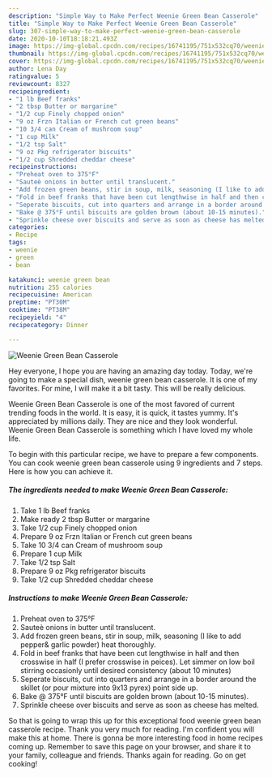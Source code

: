 ```yaml
---
description: "Simple Way to Make Perfect Weenie Green Bean Casserole"
title: "Simple Way to Make Perfect Weenie Green Bean Casserole"
slug: 307-simple-way-to-make-perfect-weenie-green-bean-casserole
date: 2020-10-10T18:18:21.493Z
image: https://img-global.cpcdn.com/recipes/16741195/751x532cq70/weenie-green-bean-casserole-recipe-main-photo.jpg
thumbnail: https://img-global.cpcdn.com/recipes/16741195/751x532cq70/weenie-green-bean-casserole-recipe-main-photo.jpg
cover: https://img-global.cpcdn.com/recipes/16741195/751x532cq70/weenie-green-bean-casserole-recipe-main-photo.jpg
author: Lena Day
ratingvalue: 5
reviewcount: 8327
recipeingredient:
- "1 lb Beef franks"
- "2 tbsp Butter or margarine"
- "1/2 cup Finely chopped onion"
- "9 oz Frzn Italian or French cut green beans"
- "10 3/4 can Cream of mushroom soup"
- "1 cup Milk"
- "1/2 tsp Salt"
- "9 oz Pkg refrigerator biscuits"
- "1/2 cup Shredded cheddar cheese"
recipeinstructions:
- "Preheat oven to 375°F"
- "Sauteè onions in butter until translucent."
- "Add frozen green beans, stir in soup, milk, seasoning (I like to add pepper&amp; garlic powder) heat thoroughly."
- "Fold in beef franks that have been cut lengthwise in half and then crosswise in half (I prefer crosswise in peices). Let simmer on low boil stirring occasionly until desired consistency (about 10 minutes)"
- "Seperate biscuits, cut into quarters and arrange in a border around the skillet (or pour mixture into 9x13 pyrex) point side up."
- "Bake @ 375°F until biscuits are golden brown (about 10-15 minutes)."
- "Sprinkle cheese over biscuits and serve as soon as cheese has melted."
categories:
- Recipe
tags:
- weenie
- green
- bean

katakunci: weenie green bean 
nutrition: 255 calories
recipecuisine: American
preptime: "PT30M"
cooktime: "PT38M"
recipeyield: "4"
recipecategory: Dinner

---
```



![Weenie Green Bean Casserole](https://img-global.cpcdn.com/recipes/16741195/751x532cq70/weenie-green-bean-casserole-recipe-main-photo.jpg)

Hey everyone, I hope you are having an amazing day today. Today, we're going to make a special dish, weenie green bean casserole. It is one of my favorites. For mine, I will make it a bit tasty. This will be really delicious.

Weenie Green Bean Casserole is one of the most favored of current trending foods in the world. It is easy, it is quick, it tastes yummy. It's appreciated by millions daily. They are nice and they look wonderful. Weenie Green Bean Casserole is something which I have loved my whole life.




To begin with this particular recipe, we have to prepare a few components. You can cook weenie green bean casserole using 9 ingredients and 7 steps. Here is how you can achieve it.

<!--inarticleads1-->

##### The ingredients needed to make Weenie Green Bean Casserole:

1. Take 1 lb Beef franks
1. Make ready 2 tbsp Butter or margarine
1. Take 1/2 cup Finely chopped onion
1. Prepare 9 oz Frzn Italian or French cut green beans
1. Take 10 3/4 can Cream of mushroom soup
1. Prepare 1 cup Milk
1. Take 1/2 tsp Salt
1. Prepare 9 oz Pkg refrigerator biscuits
1. Take 1/2 cup Shredded cheddar cheese




<!--inarticleads2-->

##### Instructions to make Weenie Green Bean Casserole:

1. Preheat oven to 375°F
1. Sauteè onions in butter until translucent.
1. Add frozen green beans, stir in soup, milk, seasoning (I like to add pepper&amp; garlic powder) heat thoroughly.
1. Fold in beef franks that have been cut lengthwise in half and then crosswise in half (I prefer crosswise in peices). Let simmer on low boil stirring occasionly until desired consistency (about 10 minutes)
1. Seperate biscuits, cut into quarters and arrange in a border around the skillet (or pour mixture into 9x13 pyrex) point side up.
1. Bake @ 375°F until biscuits are golden brown (about 10-15 minutes).
1. Sprinkle cheese over biscuits and serve as soon as cheese has melted.




So that is going to wrap this up for this exceptional food weenie green bean casserole recipe. Thank you very much for reading. I'm confident you will make this at home. There is gonna be more interesting food in home recipes coming up. Remember to save this page on your browser, and share it to your family, colleague and friends. Thanks again for reading. Go on get cooking!
